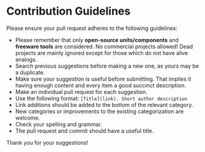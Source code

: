 # Contribution Guidelines

Please ensure your pull request adheres to the following guidelines:

- Please remember that only **open-source units/components** and **freeware tools** are considered. No commercial projects allowed! Dead projects are mainly ignored except for those which do not have alive analogs.
- Search previous suggestions before making a new one, as yours may be a duplicate.
- Make sure your suggestion is useful before submitting. That implies it having enough content and every item a good succinct description.
- Make an individual pull request for each suggestion.
- Use the following format: `[Title](link). Short author description`
- Link additions should be added to the bottom of the relevant category.
- New categories or improvements to the existing categorization are welcome.
- Check your spelling and grammar.
- The pull request and commit should have a useful title.

Thank you for your suggestions!